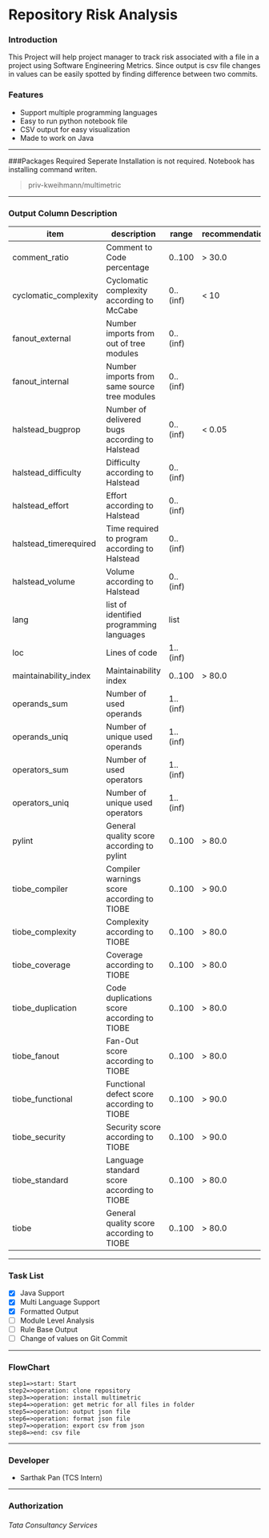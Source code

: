 # Repository Risk Analysis

### Introduction
This Project will help project manager to track risk associated with a file in a project using Software Engineering Metrics. Since output is csv file changes in values can be easily spotted by finding difference between two commits.

### Features
- Support multiple programming languages
- Easy to run python notebook file
- CSV output for easy visualization
- Made to work on Java

------------

###Packages Required
Seperate Installation is not required. Notebook has installing command writen.
> priv-kweihmann/multimetric

------------

### Output Column Description
| item                  | description                                    | range    | recommendation |
| ------------------| ---------------------------------------- | -------- | -------------- |
| comment_ratio         | Comment to Code percentage                     | 0..100   | > 30.0         |
| cyclomatic_complexity | Cyclomatic complexity according to McCabe      | 0..(inf) | < 10           |
| fanout_external       | Number imports from out of tree modules        | 0..(inf) |                |
| fanout_internal       | Number imports from same source tree modules   | 0..(inf) |                |
| halstead_bugprop      | Number of delivered bugs according to Halstead | 0..(inf) | < 0.05         |
| halstead_difficulty   | Difficulty according to Halstead               | 0..(inf) |                |
| halstead_effort       | Effort according to Halstead                   | 0..(inf) |                |
| halstead_timerequired | Time required to program according to Halstead | 0..(inf) |                |
| halstead_volume       | Volume according to Halstead                   | 0..(inf) |                |
| lang                  | list of identified programming languages       | list     |                |
| loc                   | Lines of code                                  | 1..(inf) |                |
| maintainability_index | Maintainability index                          | 0..100   | > 80.0         |
| operands_sum          | Number of used operands                        | 1..(inf) |                |
| operands_uniq         | Number of unique used operands                 | 1..(inf) |                |
| operators_sum         | Number of used operators                       | 1..(inf) |                |
| operators_uniq        | Number of unique used operators                | 1..(inf) |                |
| pylint                | General quality score according to pylint      | 0..100   | > 80.0         |
| tiobe_compiler        | Compiler warnings score according to TIOBE     | 0..100   | > 90.0         |
| tiobe_complexity      | Complexity according to TIOBE                  | 0..100   | > 80.0         |
| tiobe_coverage        | Coverage according to TIOBE                    | 0..100   | > 80.0         |
| tiobe_duplication     | Code duplications score according to TIOBE     | 0..100   | > 80.0         |
| tiobe_fanout          | Fan-Out score according to TIOBE               | 0..100   | > 80.0         |
| tiobe_functional      | Functional defect score according to TIOBE     | 0..100   | > 90.0         |
| tiobe_security        | Security score according to TIOBE              | 0..100   | > 90.0         |
| tiobe_standard        | Language standard score according to TIOBE     | 0..100   | > 80.0         |
| tiobe                 | General quality score according to TIOBE       | 0..100   | > 80.0         |

------------


### Task List
- [x] Java Support
- [x] Multi Language Support
- [x] Formatted Output
- [ ] Module Level Analysis
- [ ] Rule Base Output
- [ ] Change of values on Git Commit

------------

### FlowChart

```
step1=>start: Start
step2=>operation: clone repository
step3=>operation: install multimetric
step4=>operation: get metric for all files in folder
step5=>operation: output json file
step6=>operation: format json file
step7=>operation: export csv from json
step8=>end: csv file

```

------------

### Developer
- Sarthak Pan (TCS Intern)

------------

### Authorization
###### Tata Consultancy Services
